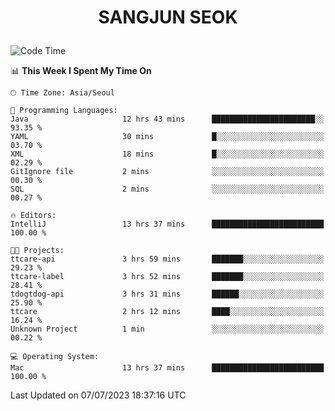 <h1>
 <p align="center">
   SANGJUN SEOK
 </p>
</h1>

<!--START_SECTION:waka-->
![Code Time](http://img.shields.io/badge/Code%20Time-2%2C669%20hrs%2042%20mins-blue)

📊 **This Week I Spent My Time On** 

```text
🕑︎ Time Zone: Asia/Seoul

💬 Programming Languages: 
Java                     12 hrs 43 mins      ███████████████████████░░   93.35 % 
YAML                     30 mins             █░░░░░░░░░░░░░░░░░░░░░░░░   03.70 % 
XML                      18 mins             █░░░░░░░░░░░░░░░░░░░░░░░░   02.29 % 
GitIgnore file           2 mins              ░░░░░░░░░░░░░░░░░░░░░░░░░   00.30 % 
SQL                      2 mins              ░░░░░░░░░░░░░░░░░░░░░░░░░   00.27 % 

🔥 Editors: 
IntelliJ                 13 hrs 37 mins      █████████████████████████   100.00 % 

🐱‍💻 Projects: 
ttcare-api               3 hrs 59 mins       ███████░░░░░░░░░░░░░░░░░░   29.23 % 
ttcare-label             3 hrs 52 mins       ███████░░░░░░░░░░░░░░░░░░   28.41 % 
tdogtdog-api             3 hrs 31 mins       ██████░░░░░░░░░░░░░░░░░░░   25.90 % 
ttcare                   2 hrs 12 mins       ████░░░░░░░░░░░░░░░░░░░░░   16.24 % 
Unknown Project          1 min               ░░░░░░░░░░░░░░░░░░░░░░░░░   00.22 % 

💻 Operating System: 
Mac                      13 hrs 37 mins      █████████████████████████   100.00 % 
```


 Last Updated on 07/07/2023 18:37:16 UTC
<!--END_SECTION:waka-->
